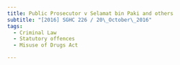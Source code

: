 ```yaml
---
title: Public Prosecutor v Selamat bin Paki and others 
subtitle: "[2016] SGHC 226 / 20\_October\_2016"
tags:
  - Criminal Law
  - Statutory offences
  - Misuse of Drugs Act

---
```


